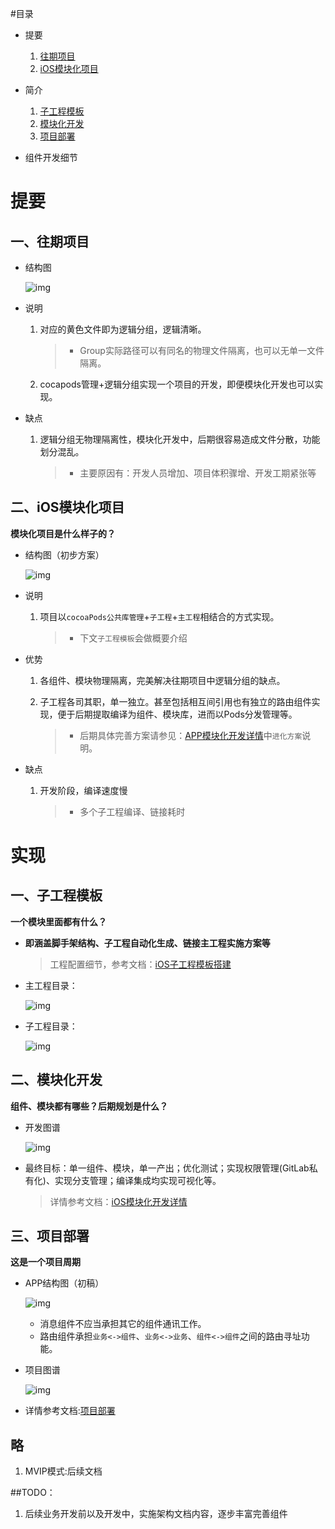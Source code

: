 
#目录

* 提要

	1. [往期项目]()
	2. [iOS模块化项目]()
	
* 简介

	1. [子工程模板]()
	2. [模块化开发]()
	3. [项目部署]()

* 组件开发细节


# 提要

## 一、往期项目

* 结构图

	![img](概述/01.png)

* 说明

	1. 对应的黄色文件即为逻辑分组，逻辑清晰。

		> * Group实际路径可以有同名的物理文件隔离，也可以无单一文件隔离。
	2. cocapods管理+逻辑分组实现一个项目的开发，即便模块化开发也可以实现。

* 缺点

	1. 逻辑分组无物理隔离性，模块化开发中，后期很容易造成文件分散，功能划分混乱。

		> * 主要原因有：开发人员增加、项目体积骤增、开发工期紧张等
		

## 二、iOS模块化项目

**模块化项目是什么样子的？**

* 结构图（初步方案）

	![img](概述/02.png)
	
* 说明

	1. 项目以`cocoaPods公共库管理`+`子工程`+`主工程`相结合的方式实现。

		> * 下文`子工程模板`会做概要介绍
		
* 优势

	1. 各组件、模块物理隔离，完美解决往期项目中逻辑分组的缺点。

	2. 子工程各司其职，单一独立。甚至包括相互间引用也有独立的路由组件实现，便于后期提取编译为组件、模块库，进而以Pods分发管理等。

		> * 后期具体完善方案请参见：[APP模块化开发详情](iOS模块化开发详情/iOS模块化开发详情.md)中`进化方案`说明。
		
* 缺点

	1. 开发阶段，编译速度慢

		> * 多个子工程编译、链接耗时
		

# 实现

## 一、子工程模板

**一个模块里面都有什么？**

* **即涵盖脚手架结构、子工程自动化生成、链接主工程实施方案等**

	> 工程配置细节，参考文档：[iOS子工程模板搭建](子工程模板搭建/iOS子工程模板搭建.md)
	
* 主工程目录：
	
	![img](子工程模板搭建/MainMatrix.png)
* 子工程目录：
	
	![img](子工程模板搭建/IOSMatrix.png)
	
## 二、模块化开发

**组件、模块都有哪些？后期规划是什么？**

* 开发图谱

	![img](iOS模块化开发详情/APP模块化.png)
	
	
* 最终目标：单一组件、模块，单一产出；优化测试；实现权限管理(GitLab私有化)、实现分支管理；编译集成均实现可视化等。

	> 详情参考文档：[iOS模块化开发详情](iOS模块化开发详情/iOS模块化开发详情.md)

## 三、项目部署

**这是一个项目周期**

* APP结构图（初稿）

	![img](项目部署/项目架构图.png)
	
	* 消息组件不应当承担其它的组件通讯工作。
	* 路由组件承担`业务<->组件`、`业务<->业务`、`组件<->组件`之间的路由寻址功能。
	
* 项目图谱

	![img](项目部署/项目部署.png)
	
* 详情参考文档:[项目部署](项目部署/项目部署.md)

## 略

1. MVIP模式:后续文档

##TODO：

1. 后续业务开发前以及开发中，实施架构文档内容，逐步丰富完善​组件

